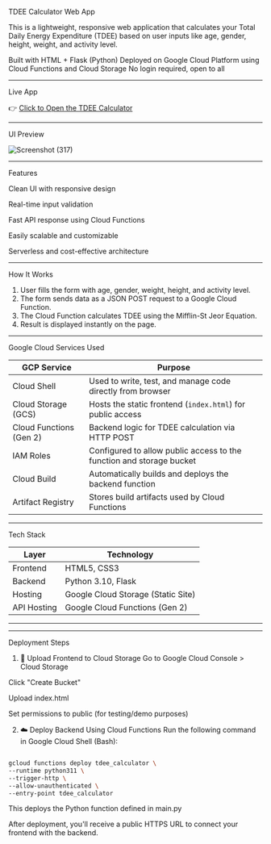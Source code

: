  TDEE Calculator Web App

This is a lightweight, responsive web application that calculates your Total Daily Energy Expenditure (TDEE) based on user inputs like age, gender, height, weight, and activity level.

Built with HTML + Flask (Python)
Deployed on Google Cloud Platform using Cloud Functions and Cloud Storage 
No login required, open to all

---

 Live App

👉 [Click to Open the TDEE Calculator](https://storage.googleapis.com/smrithi-tdee-bucket/index.html)

---

 UI Preview

![Screenshot (317)](https://github.com/user-attachments/assets/74e338a4-c558-4008-b11e-0afc63733c26)




---



Features



Clean UI with responsive design

Real-time input validation

Fast API response using Cloud Functions

Easily scalable and customizable

Serverless and cost-effective architecture

---



 How It Works

1. User fills the form with age, gender, weight, height, and activity level.
2. The form sends data as a JSON POST request to a Google Cloud Function.
3. The Cloud Function calculates TDEE using the Mifflin-St Jeor Equation.
4. Result is displayed instantly on the page.

---

 Google Cloud Services Used

| GCP Service                 | Purpose                                                                 |
|----------------------------|-------------------------------------------------------------------------|
| Cloud Shell                | Used to write, test, and manage code directly from browser              |
| Cloud Storage (GCS)        | Hosts the static frontend (`index.html`) for public access              |
| Cloud Functions (Gen 2)    | Backend logic for TDEE calculation via HTTP POST                        |
| IAM Roles                  | Configured to allow public access to the function and storage bucket    |
| Cloud Build                | Automatically builds and deploys the backend function                   |
| Artifact Registry          | Stores build artifacts used by Cloud Functions                          |

---

Tech Stack

| Layer       | Technology                         |
|-------------|-------------------------------------|
| Frontend    | HTML5, CSS3                         |
| Backend     | Python 3.10, Flask                  |
| Hosting     | Google Cloud Storage (Static Site) |
| API Hosting | Google Cloud Functions (Gen 2)     |

---

---

Deployment Steps

1. 📁 Upload Frontend to Cloud Storage 
Go to Google Cloud Console > Cloud Storage

Click "Create Bucket"

Upload index.html 

Set permissions to public (for testing/demo purposes)

2. ☁️ Deploy Backend Using Cloud Functions
Run the following command in Google Cloud Shell (Bash):
```bash

gcloud functions deploy tdee_calculator \
--runtime python311 \
--trigger-http \
--allow-unauthenticated \
--entry-point tdee_calculator
```

This deploys the Python function defined in main.py

After deployment, you'll receive a public HTTPS URL to connect your frontend with the backend.









